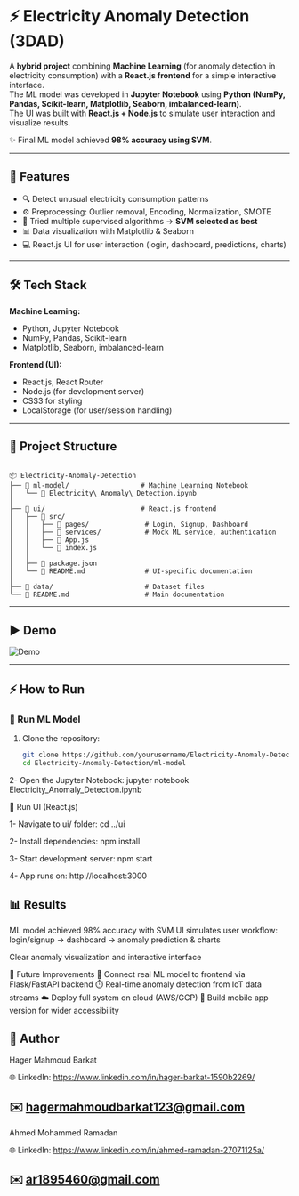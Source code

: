 # ⚡ Electricity Anomaly Detection (3DAD)

A **hybrid project** combining **Machine Learning** (for anomaly detection in electricity consumption) with a **React.js frontend** for a simple interactive interface.  
The ML model was developed in **Jupyter Notebook** using **Python (NumPy, Pandas, Scikit-learn, Matplotlib, Seaborn, imbalanced-learn)**.  
The UI was built with **React.js + Node.js** to simulate user interaction and visualize results.  

✨ Final ML model achieved **98% accuracy using SVM**.  

---

## 🚀 Features
- 🔍 Detect unusual electricity consumption patterns  
- ⚙️ Preprocessing: Outlier removal, Encoding, Normalization, SMOTE  
- 🤖 Tried multiple supervised algorithms → **SVM selected as best**  
- 📊 Data visualization with Matplotlib & Seaborn  
- 💻 React.js UI for user interaction (login, dashboard, predictions, charts)  

---

## 🛠️ Tech Stack
**Machine Learning:**  
- Python, Jupyter Notebook  
- NumPy, Pandas, Scikit-learn  
- Matplotlib, Seaborn, imbalanced-learn  

**Frontend (UI):**  
- React.js, React Router  
- Node.js (for development server)  
- CSS3 for styling  
- LocalStorage (for user/session handling)  

---

## 📂 Project Structure

```

📦 Electricity-Anomaly-Detection
├── 📂 ml-model/                  # Machine Learning Notebook
│   └── 📜 Electricity\_Anomaly\_Detection.ipynb
│
├── 📂 ui/                        # React.js frontend
│   ├── 📂 src/
│   │   ├── 📂 pages/              # Login, Signup, Dashboard
│   │   ├── 📂 services/           # Mock ML service, authentication
│   │   ├── 📜 App.js
│   │   └── 📜 index.js
│   │
│   ├── 📜 package.json
│   └── 📜 README.md               # UI-specific documentation
│
├── 📂 data/                       # Dataset files
└── 📜 README.md                   # Main documentation

```

---

## ▶️ Demo
![Demo](assets/demo.gif)

---

## ⚡ How to Run

### 🔹 Run ML Model
1. Clone the repository:
   ```bash
   git clone https://github.com/yourusername/Electricity-Anomaly-Detection.git
   cd Electricity-Anomaly-Detection/ml-model

2- Open the Jupyter Notebook:
jupyter notebook Electricity_Anomaly_Detection.ipynb

🔹 Run UI (React.js)

1- Navigate to ui/ folder:
cd ../ui

2- Install dependencies:
npm install

3- Start development server:
npm start

4- App runs on: http://localhost:3000

## 📊 Results
ML model achieved 98% accuracy with SVM
UI simulates user workflow: login/signup → dashboard → anomaly prediction & charts

Clear anomaly visualization and interactive interface

📌 Future Improvements
📡 Connect real ML model to frontend via Flask/FastAPI backend
⏱️ Real-time anomaly detection from IoT data streams
☁️ Deploy full system on cloud (AWS/GCP)
📱 Build mobile app version for wider accessibility

## 👤 Author
Hager Mahmoud Barkat

🌐 LinkedIn: https://www.linkedin.com/in/hager-barkat-1590b2269/ 

✉️ hagermahmoudbarkat123@gmail.com
--

Ahmed Mohammed Ramadan

🌐 LinkedIn: https://www.linkedin.com/in/ahmed-ramadan-27071125a/ 

✉️ ar1895460@gmail.com
---
